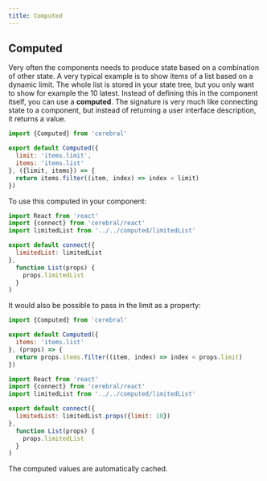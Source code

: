 ```yaml
---
title: Computed
---
```


## Computed

Very often the components needs to produce state based on a combination of other state. A very typical example is to show items of a list based on a dynamic limit. The whole list is stored in your state tree, but you only want to show for example the 10 latest. Instead of defining this in the component itself, you can use a **computed**. The signature is very much like connecting state to a component, but instead of returning a user interface description, it returns a value.

```js
import {Computed} from 'cerebral'

export default Computed({
  limit: 'items.limit',
  items: 'items.list'
}, ({limit, items}) => {
  return items.filter((item, index) => index < limit)
})
```

To use this computed in your component:

```js
import React from 'react'
import {connect} from 'cerebral/react'
import limitedList from '../../computed/limitedList'

export default connect({
  limitedList: limitedList
},
  function List(props) {
    props.limitedList
  }
)
```

It would also be possible to pass in the limit as a property:

```js
import {Computed} from 'cerebral'

export default Computed({
  items: 'items.list'
}, (props) => {
  return props.items.filter((item, index) => index < props.limit)
})
```

```js
import React from 'react'
import {connect} from 'cerebral/react'
import limitedList from '../../computed/limitedList'

export default connect({
  limitedList: limitedList.props({limit: 10})
},
  function List(props) {
    props.limitedList
  }
)
```

The computed values are automatically cached.
